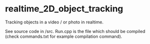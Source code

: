 # realtime_2D_object_tracking
Tracking objects in a video / or photo in realtime.

See source code in /src. Run.cpp is the file which should be compiled (check commands.txt for example compilation command).
